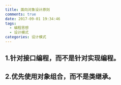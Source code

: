 ```yaml
---
title: 面向对象设计原则
comments: true
date: 2017-09-01 19:34:46
tags:
  - 编程思想
  - 设计模式
categories: 设计模式
---
```


## 1.针对接口编程，而不是针对实现编程。

## 2.优先使用对象组合，而不是类继承。